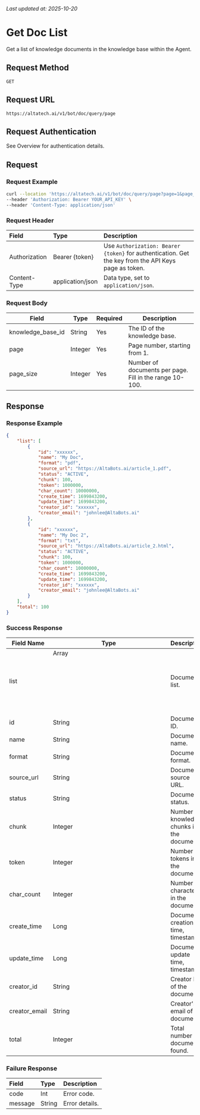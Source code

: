 _Last updated at: 2025-10-20_

# **Get Doc List**

Get a list of knowledge documents in the knowledge base within the Agent.

## **Request Method**

`GET`

## **Request URL**

`https://altatech.ai/v1/bot/doc/query/page`

## **Request Authentication**

See Overview for authentication details.

## **Request**

### **Request Example**

```bash
curl --location 'https://altatech.ai/v1/bot/doc/query/page?page=1&page_size=10&knowledge_base_id=67457fea6f658672d6482542' \
--header 'Authorization: Bearer YOUR_API_KEY' \
--header 'Content-Type: application/json'
```

### **Request Header**

| Field | Type | Description |
| :---- | :---- | :---- |
| Authorization | Bearer {token} | Use `Authorization: Bearer {token}` for authentication. Get the key from the API Keys page as token. |
| Content-Type | application/json | Data type, set to `application/json`. |

### **Request Body**

| Field | Type | Required | Description |
| ----- | ----- | ----- | ----- |
| knowledge_base_id | String | Yes | The ID of the knowledge base. |
| page | Integer | Yes | Page number, starting from 1. |
| page_size | Integer | Yes | Number of documents per page. Fill in the range 10-100. |

## **Response**

### **Response Example**

```json
{
    "list": [
        {
            "id": "xxxxxx",
            "name": "My Doc",
            "format": "pdf",
            "source_url": "https://AltaBots.ai/article_1.pdf",
            "status": "ACTIVE",
            "chunk": 100,
            "token": 1000000,
            "char_count": 10000000,
            "create_time": 1699843200,
            "update_time": 1699843200,
            "creator_id": "xxxxxx",
            "creator_email": "johnlee@AltaBots.ai"
        },
        {
            "id": "xxxxxx",
            "name": "My Doc 2",
            "format": "txt",
            "source_url": "https://AltaBots.ai/article_2.html",
            "status": "ACTIVE",
            "chunk": 100,
            "token": 1000000,
            "char_count": 10000000,
            "create_time": 1699843200,
            "update_time": 1699843200,
            "creator_id": "xxxxxx",
            "creator_email": "johnlee@AltaBots.ai"
        }
    ],
    "total": 100
}
```

### **Success Response**

| Field Name | Type | Description |
| ----- | ----- | ----- |
| list | Array<Object> | Document list. |
| id | String | Document ID. |
| name | String | Document name. |
| format | String | Document format. |
| source_url | String | Document source URL. |
| status | String | Document status. |
| chunk | Integer | Number of knowledge chunks in the document. |
| token | Integer | Number of tokens in the document. |
| char_count | Integer | Number of characters in the document. |
| create_time | Long | Document creation time, timestamp. |
| update_time | Long | Document update time, timestamp. |
| creator_id | String | Creator ID of the document. |
| creator_email | String | Creator's email of the document. |
| total | Integer | Total number of documents found. |

### **Failure Response**

| Field | Type | Description |
| :---- | :---- | :---- |
| code | Int | Error code. |
| message | String | Error details. |
